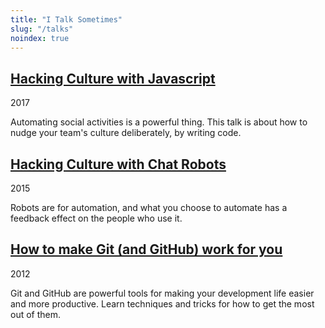 ```yaml
---
title: "I Talk Sometimes"
slug: "/talks"
noindex: true
---
```


## [Hacking Culture with Javascript](/talks/robots2)

<p class="meta">2017</p>
Automating social activities is a powerful thing.
This talk is about how to nudge your team's culture deliberately, by writing code.

## [Hacking Culture with Chat Robots](/talks/robots)

<p class="meta">2015</p>
Robots are for automation, and what you choose to automate has a
feedback effect on the people who use it.

## [How to make Git (and GitHub) work for you](/talks/openblend)

<p class="meta">2012</p>
Git and GitHub are powerful tools for making your development life easier and
more productive. Learn techniques and tricks for how to get the most out of
them.

